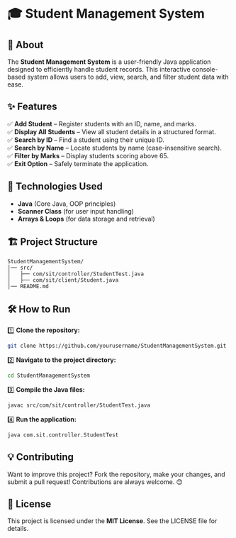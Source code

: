 # 🎓 Student Management System

## 📌 About
The **Student Management System** is a user-friendly Java application designed to efficiently handle student records. This interactive console-based system allows users to add, view, search, and filter student data with ease.

## ✨ Features
✅ **Add Student** – Register students with an ID, name, and marks.  
✅ **Display All Students** – View all student details in a structured format.  
✅ **Search by ID** – Find a student using their unique ID.  
✅ **Search by Name** – Locate students by name (case-insensitive search).  
✅ **Filter by Marks** – Display students scoring above 65.  
✅ **Exit Option** – Safely terminate the application.  

## 🚀 Technologies Used
- **Java** (Core Java, OOP principles)
- **Scanner Class** (for user input handling)
- **Arrays & Loops** (for data storage and retrieval)

## 🏗 Project Structure
```
StudentManagementSystem/
│── src/
│   ├── com/sit/controller/StudentTest.java
│   ├── com/sit/client/Student.java
│── README.md
```

## 🛠 How to Run
1️⃣ **Clone the repository:**  
   ```sh
   git clone https://github.com/yourusername/StudentManagementSystem.git
   ```
2️⃣ **Navigate to the project directory:**  
   ```sh
   cd StudentManagementSystem
   ```
3️⃣ **Compile the Java files:**  
   ```sh
   javac src/com/sit/controller/StudentTest.java
   ```
4️⃣ **Run the application:**  
   ```sh
   java com.sit.controller.StudentTest
   ```

## 💡 Contributing
Want to improve this project? Fork the repository, make your changes, and submit a pull request! Contributions are always welcome. 😊

## 📜 License
This project is licensed under the **MIT License**. See the LICENSE file for details.


